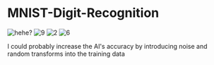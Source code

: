 # MNIST-Digit-Recognition

![hehe?](https://xirei.moe/uploader/?f=pj471q00.png)
![9](https://xirei.moe/uploader/?f=k4og24i9.png)
![2](https://xirei.moe/uploader/?f=o5kyixpt.png)
![6](https://xirei.moe/uploader/?f=1i1r6pln.png)

I could probably increase the AI's accuracy by introducing noise and random transforms into the training data

